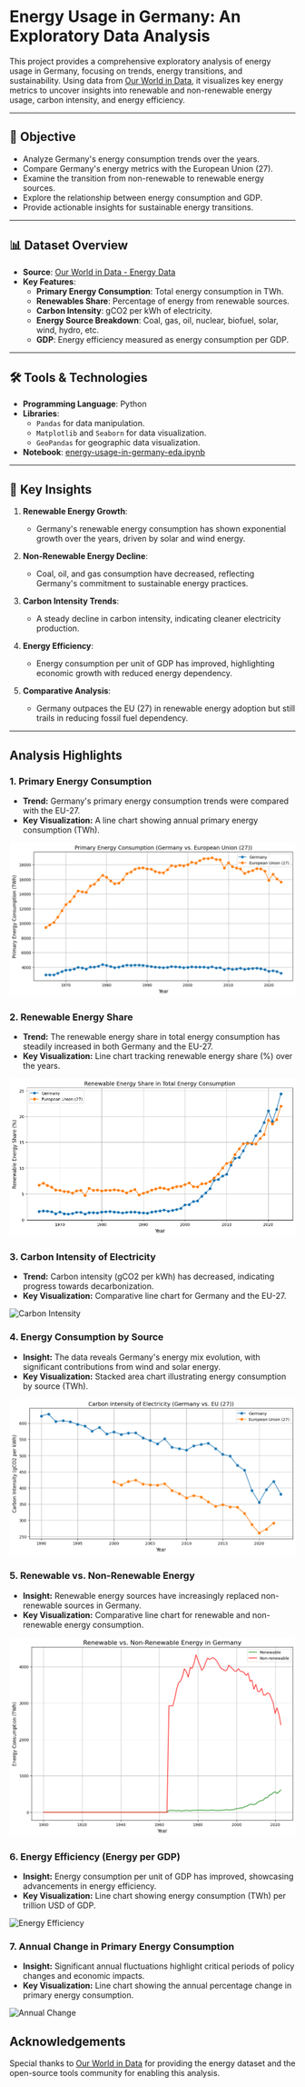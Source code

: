 # Energy Usage in Germany: An Exploratory Data Analysis

This project provides a comprehensive exploratory analysis of energy usage in Germany, focusing on trends, energy transitions, and sustainability. Using data from [Our World in Data](https://github.com/owid/energy-data), it visualizes key energy metrics to uncover insights into renewable and non-renewable energy usage, carbon intensity, and energy efficiency.

---

## 📄 **Objective**
- Analyze Germany's energy consumption trends over the years.
- Compare Germany's energy metrics with the European Union (27).
- Examine the transition from non-renewable to renewable energy sources.
- Explore the relationship between energy consumption and GDP.
- Provide actionable insights for sustainable energy transitions.

---

## 📊 **Dataset Overview**
- **Source**: [Our World in Data - Energy Data](https://github.com/owid/energy-data)
- **Key Features**:
  - **Primary Energy Consumption**: Total energy consumption in TWh.
  - **Renewables Share**: Percentage of energy from renewable sources.
  - **Carbon Intensity**: gCO2 per kWh of electricity.
  - **Energy Source Breakdown**: Coal, gas, oil, nuclear, biofuel, solar, wind, hydro, etc.
  - **GDP**: Energy efficiency measured as energy consumption per GDP.

---

## 🛠️ **Tools & Technologies**
- **Programming Language**: Python
- **Libraries**:
  - `Pandas` for data manipulation.
  - `Matplotlib` and `Seaborn` for data visualization.
  - `GeoPandas` for geographic data visualization.
- **Notebook**: [energy-usage-in-germany-eda.ipynb](https://github.com/snsamia/A-Data-Driven-Analysis-of-Energy-Trade-and-Transition./blob/main/energy-usage-in-germany-eda.ipynb)

---

## 🔑 **Key Insights**
1. **Renewable Energy Growth**:
   - Germany's renewable energy consumption has shown exponential growth over the years, driven by solar and wind energy.

2. **Non-Renewable Energy Decline**:
   - Coal, oil, and gas consumption have decreased, reflecting Germany's commitment to sustainable energy practices.

3. **Carbon Intensity Trends**:
   - A steady decline in carbon intensity, indicating cleaner electricity production.

4. **Energy Efficiency**:
   - Energy consumption per unit of GDP has improved, highlighting economic growth with reduced energy dependency.

5. **Comparative Analysis**:
   - Germany outpaces the EU (27) in renewable energy adoption but still trails in reducing fossil fuel dependency.

---
## Analysis Highlights

### 1. **Primary Energy Consumption**
- **Trend:** Germany's primary energy consumption trends were compared with the EU-27.
- **Key Visualization:** A line chart showing annual primary energy consumption (TWh).

![Primary Energy Consumption](https://github.com/snsamia/A-Data-Driven-Analysis-of-Energy-Trade-and-Transition/blob/main/image/primary%20energy%20consumption.png)

### 2. **Renewable Energy Share**
- **Trend:** The renewable energy share in total energy consumption has steadily increased in both Germany and the EU-27.
- **Key Visualization:** Line chart tracking renewable energy share (%) over the years.

![Renewable Share](https://github.com/snsamia/A-Data-Driven-Analysis-of-Energy-Trade-and-Transition/blob/main/image/renewable%20energy%20share.png)

### 3. **Carbon Intensity of Electricity**
- **Trend:** Carbon intensity (gCO2 per kWh) has decreased, indicating progress towards decarbonization.
- **Key Visualization:** Comparative line chart for Germany and the EU-27.

![Carbon Intensity](https://github.com/snsamia/A-Data-Driven-Analysis-of-Energy-Trade-and-Transition/blob/main/carbon_intensity.png)

### 4. **Energy Consumption by Source**
- **Insight:** The data reveals Germany's energy mix evolution, with significant contributions from wind and solar energy.
- **Key Visualization:** Stacked area chart illustrating energy consumption by source (TWh).

![Energy by Source](https://github.com/snsamia/A-Data-Driven-Analysis-of-Energy-Trade-and-Transition/blob/main/image/carbon%20intensity.png)

### 5. **Renewable vs. Non-Renewable Energy**
- **Insight:** Renewable energy sources have increasingly replaced non-renewable sources in Germany.
- **Key Visualization:** Comparative line chart for renewable and non-renewable energy consumption.

![Renewable vs Non-Renewable](https://github.com/snsamia/A-Data-Driven-Analysis-of-Energy-Trade-and-Transition/blob/main/image/renewable%20vs%20non%20renewable%20energy.png)

### 6. **Energy Efficiency (Energy per GDP)**
- **Insight:** Energy consumption per unit of GDP has improved, showcasing advancements in energy efficiency.
- **Key Visualization:** Line chart showing energy consumption (TWh) per trillion USD of GDP.

![Energy Efficiency](https://github.com/snsamia/A-Data-Driven-Analysis-of-Energy-Trade-and-Transition/blob/main/energy_efficiency.png)

### 7. **Annual Change in Primary Energy Consumption**
- **Insight:** Significant annual fluctuations highlight critical periods of policy changes and economic impacts.
- **Key Visualization:** Line chart showing the annual percentage change in primary energy consumption.

![Annual Change](https://github.com/snsamia/A-Data-Driven-Analysis-of-Energy-Trade-and-Transition/blob/main/annual_change.png)



## Acknowledgements
Special thanks to [Our World in Data](https://ourworldindata.org/) for providing the energy dataset and the open-source tools community for enabling this analysis.

